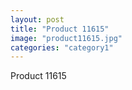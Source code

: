 ```yaml
---
layout: post
title: "Product 11615"
image: "product11615.jpg"
categories: "category1"
---
```

Product 11615
